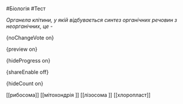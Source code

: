 #Біологія #Тест

*Органела клітини, у якій відбувається синтез органічних речовин з неорганічних, це -*

{noChangeVote on}

{preview on}

{hideProgress on}

{shareEnable off}

{hideCount on}

[[рибосома]]
[[мітохондрія ]]
[[лізосома ]]
[[хлоропласт]]
